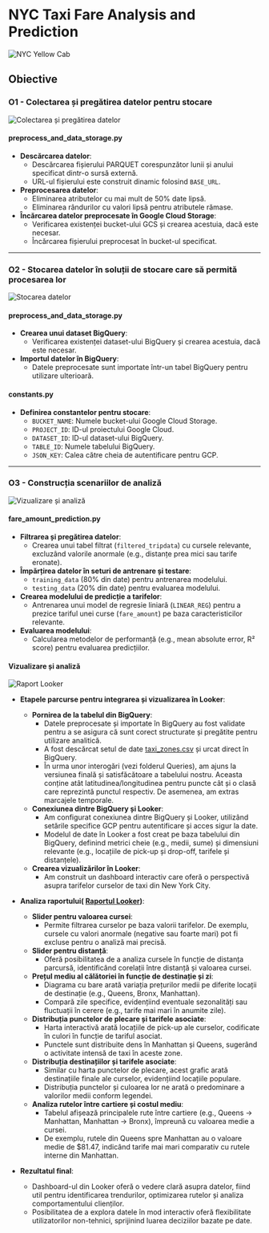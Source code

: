 # NYC Taxi Fare Analysis and Prediction

![NYC Yellow Cab](images/ny_yellow_cab.jpg)

## Obiective

### O1 - Colectarea și pregătirea datelor pentru stocare

![Colectarea și pregătirea datelor](images/colectare.webp)

#### preprocess_and_data_storage.py
- **Descărcarea datelor**:
  - Descărcarea fișierului PARQUET corespunzător lunii și anului specificat dintr-o sursă externă.
  - URL-ul fișierului este construit dinamic folosind `BASE_URL`.
- **Preprocesarea datelor**:
  - Eliminarea atributelor cu mai mult de 50% date lipsă.
  - Eliminarea rândurilor cu valori lipsă pentru atributele rămase.
- **Încărcarea datelor preprocesate în Google Cloud Storage**:
  - Verificarea existenței bucket-ului GCS și crearea acestuia, dacă este necesar.
  - Încărcarea fișierului preprocesat în bucket-ul specificat.

---

### O2 - Stocarea datelor în soluții de stocare care să permită procesarea lor

![Stocarea datelor](images/stocare.webp)

#### preprocess_and_data_storage.py
- **Crearea unui dataset BigQuery**:
  - Verificarea existenței dataset-ului BigQuery și crearea acestuia, dacă este necesar.
- **Importul datelor în BigQuery**:
  - Datele preprocesate sunt importate într-un tabel BigQuery pentru utilizare ulterioară.

#### constants.py
- **Definirea constantelor pentru stocare**:
  - `BUCKET_NAME`: Numele bucket-ului Google Cloud Storage.
  - `PROJECT_ID`: ID-ul proiectului Google Cloud.
  - `DATASET_ID`: ID-ul dataset-ului BigQuery.
  - `TABLE_ID`: Numele tabelului BigQuery.
  - `JSON_KEY`: Calea către cheia de autentificare pentru GCP.

---

### O3 - Construcția scenariilor de analiză

![Vizualizare și analiză](images/vizualizare.webp)

#### fare_amount_prediction.py
- **Filtrarea și pregătirea datelor**:
  - Crearea unui tabel filtrat (`filtered_tripdata`) cu cursele relevante, excluzând valorile anormale (e.g., distanțe prea mici sau tarife eronate).
- **Împărțirea datelor în seturi de antrenare și testare**:
  - `training_data` (80% din date) pentru antrenarea modelului.
  - `testing_data` (20% din date) pentru evaluarea modelului.
- **Crearea modelului de predicție a tarifelor**:
  - Antrenarea unui model de regresie liniară (`LINEAR_REG`) pentru a prezice tariful unei curse (`fare_amount`) pe baza caracteristicilor relevante.
- **Evaluarea modelului**:
  - Calcularea metodelor de performanță (e.g., mean absolute error, R² score) pentru evaluarea predicțiilor.

#### Vizualizare și analiză

![Raport Looker](images/Raport_Looker.png)

- **Etapele parcurse pentru integrarea și vizualizarea în Looker**:
  - **Pornirea de la tabelul din BigQuery**:
    - Datele preprocesate și importate în BigQuery au fost validate pentru a se asigura că sunt corect structurate și pregătite pentru utilizare analitică.
    - A fost descărcat setul de date [taxi_zones.csv](https://data.cityofnewyork.us/Transportation/NYC-Taxi-Zones/d3c5-ddgc) și urcat direct în BigQuery.
    - În urma unor interogări (vezi folderul Queries), am ajuns la versiunea finală și satisfăcătoare a tabelului nostru. Aceasta conține atât latitudinea/longitudinea pentru puncte cât și o clasă care reprezintă punctul respectiv. De asemenea, am extras marcajele temporale.
  - **Conexiunea dintre BigQuery și Looker**:
    - Am configurat conexiunea dintre BigQuery și Looker, utilizând setările specifice GCP pentru autentificare și acces sigur la date.
    - Modelul de date în Looker a fost creat pe baza tabelului din BigQuery, definind metrici cheie (e.g., medii, sume) și dimensiuni relevante (e.g., locațiile de pick-up și drop-off, tarifele și distanțele).
  - **Crearea vizualizărilor în Looker**:
    - Am construit un dashboard interactiv care oferă o perspectivă asupra tarifelor curselor de taxi din New York City.

- **Analiza raportului( [Raportul Looker](https://lookerstudio.google.com/s/guiOlXX7eF8))**:
  - **Slider pentru valoarea cursei**:
    - Permite filtrarea curselor pe baza valorii tarifelor. De exemplu, cursele cu valori anormale (negative sau foarte mari) pot fi excluse pentru o analiză mai precisă.
  - **Slider pentru distanță**:
    - Oferă posibilitatea de a analiza cursele în funcție de distanța parcursă, identificând corelații între distanță și valoarea cursei.
  - **Prețul mediu al călătoriei în funcție de destinație și zi**:
    - Diagrama cu bare arată variația prețurilor medii pe diferite locații de destinație (e.g., Queens, Bronx, Manhattan). 
    - Compară zile specifice, evidențiind eventuale sezonalități sau fluctuații în cerere (e.g., tarife mai mari în anumite zile).
  - **Distribuția punctelor de plecare și tarifele asociate**:
    - Harta interactivă arată locațiile de pick-up ale curselor, codificate în culori în funcție de tariful asociat.
    - Punctele sunt distribuite dens în Manhattan și Queens, sugerând o activitate intensă de taxi în aceste zone.
  - **Distribuția destinațiilor și tarifele asociate**:
    - Similar cu harta punctelor de plecare, acest grafic arată destinațiile finale ale curselor, evidențiind locațiile populare.
    - Distribuția punctelor și culoarea lor ne arată o predominare a valorilor medii conform legendei.
  - **Analiza rutelor între cartiere și costul mediu**:
    - Tabelul afișează principalele rute între cartiere (e.g., Queens → Manhattan, Manhattan → Bronx), împreună cu valoarea medie a cursei.
    - De exemplu, rutele din Queens spre Manhattan au o valoare medie de $81.47, indicând tarife mai mari comparativ cu rutele interne din Manhattan.

- **Rezultatul final**:
  - Dashboard-ul din Looker oferă o vedere clară asupra datelor, fiind util pentru identificarea trendurilor, optimizarea rutelor și analiza comportamentului clienților.
  - Posibilitatea de a explora datele în mod interactiv oferă flexibilitate utilizatorilor non-tehnici, sprijinind luarea deciziilor bazate pe date.
